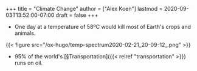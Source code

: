 +++
title = "Climate Change"
author = ["Alex Koen"]
lastmod = 2020-09-03T13:52:00-07:00
draft = false
+++

-   One day at a temperature of 58ºC would kill most of Earth's crops and animals.

{{< figure src="/ox-hugo/temp-spectrum2020-02-21_20-09-12_.png" >}}

-   95% of the world's [§Transportation]({{< relref "transportation" >}}) runs on oil.
